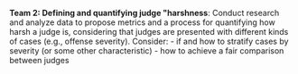 **Team 2: Defining and quantifying judge "harshness**: Conduct research and analyze data to propose metrics and a process for quantifying how harsh a judge is, considering that judges are presented with different kinds of cases (e.g., offense severity). Consider:
    - if and how to stratify cases by severity (or some other characteristic)
    - how to achieve a fair comparison between judges
